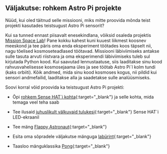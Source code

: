 ## Väljakutse: rohkem Astro Pi projekte

Nüüd, kui oled täitnud selle missiooni, miks mitte proovida mõnda teist projekti kasutades teistsugust Astro Pi sensorit?

Kui sa tunned ennast piisavalt enesekindlana, võiksid osaleda projektis [Mission Space Lab](https://astro-pi.org/missions/space-lab/)! Pane kokku kahest kuni kuuest liikmest koosnev meeskond ja tee päris oma enda eksperiment töötades koos täpselt nii, nagu tõelised kosmoseteadlased töötavad. Missiooni läbiviimiseks antakse sulle tasuta arvuti riistvara ja oma eksperimendi läbiviimiseks tuleb sul kirjutada Python kood. Kui saavutad lennustaatuse, siis laaditakse sinu kood rahvusvahelisesse kosmosejaama üles ja see töötab Astro Pi´l kolm tundi (kaks orbiiti). Kõik andmed, mida sinu kood kosmoses kogus, nii pildid kui sensori andmefailid, laaditakse alla ja saadetakse sulle analüüsmiseks.

Soovi korral võid proovida ka teistsugust Astro Pi projekti:

+ Õpi [rohkem Sense HAT´i kohta](https://projects.raspberrypi.org/et-EE/projects/getting-started-with-the-sense-hat){:target="_blank"} ja selle kohta, mida temaga veel teha saab

+ Tee ilusaid [juhuslikult välkuvaid tulukesi](https://projects.raspberrypi.org/et-EE/projects/sense-hat-random-sparkles){:target="_blank"} Sense HAT´i LED-ekraanil

+ Tee mäng [Flappy Astronaut](https://projects.raspberrypi.org/et-EE/projects/flappy-astronaut){:target="_blank"}

+ Esita oma sõpradele väljakutse mänguga [labürint](https://projects.raspberrypi.org/et-EE/projects/sense-hat-marble-maze){:target="_blank"}

+ Taasloo mänguklassika [Pong](https://projects.raspberrypi.org/et-EE/projects/sense-hat-pong){:target="_blank"}